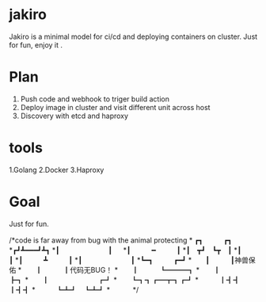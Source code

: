 # jakiro
Jakiro is a minimal model for ci/cd and deploying containers on cluster. Just for fun, enjoy it .

# Plan
1. Push code and webhook to triger build action
2. Deploy image in cluster and visit different unit across host
3. Discovery with etcd and haproxy

# tools
1.Golang
2.Docker
3.Haproxy

# Goal
Just for fun.


/*code is far away from bug with the animal protecting
    *  ┏┓　　　┏┓
    *┏┛┻━━━┛┻┓
    *┃　　　　　　　┃ 　
    *┃　　　━　　　┃
    *┃　┳┛　┗┳　┃
    *┃　　　　　　　┃
    *┃　　　┻　　　┃
    *┃　　　　　　　┃
    *┗━┓　　　┏━┛
    *　　┃　　　┃神兽保佑
    *　　┃　　　┃代码无BUG！
    *　　┃　　　┗━━━┓
    *　　┃　　　　　　　┣┓
    *　　┃　　　　　　　┏┛
    *　　┗┓┓┏━┳┓┏┛
    *　　　┃┫┫　┃┫┫
    *　　　┗┻┛　┗┻┛ 
    *　　　
    */
